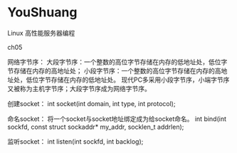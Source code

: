 # YouShuang
Linux 高性能服务器编程

ch05

网络字节序：
    大段字节序：一个整数的高位字节存储在内存的低地址处，低位字节存储在内存的高地址处；
    小段字节序：一个整数的高位字节存储在内存的高地址处，低位字节存储在内存的低地址处。
    现代PC多采用小段字节序，小端字节序又被称为主机字节序；大段字节序成为网络字节序。

创建socket：
    int socket(int domain, int type, int protocol);

命名socket：
    将一个socket与socket地址绑定成为给socket命名。
    int bind(int sockfd, const struct sockaddr* my_addr, socklen_t addrlen);

监听socket：
    int listen(int sockfd, int backlog);
